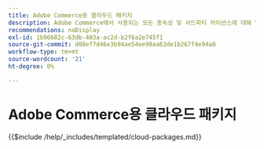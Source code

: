 ```yaml
---
title: Adobe Commerce용 클라우드 패키지
description: Adobe Commerce에서 사용되는 모든 종속성 및 서드파티 라이선스에 대해 알아봅니다.
recommendations: noDisplay
exl-id: 1b96682c-63db-403a-ac2d-b2f6a2e745f1
source-git-commit: d08ef7d46e3b94ae54ee99aa63de1b267f4e94a0
workflow-type: tm+mt
source-wordcount: '21'
ht-degree: 0%

---
```


# Adobe Commerce용 클라우드 패키지

{{$include /help/_includes/templated/cloud-packages.md}}

<!-- Last updated from includes: 2025-04-08 18:35:17 -->
